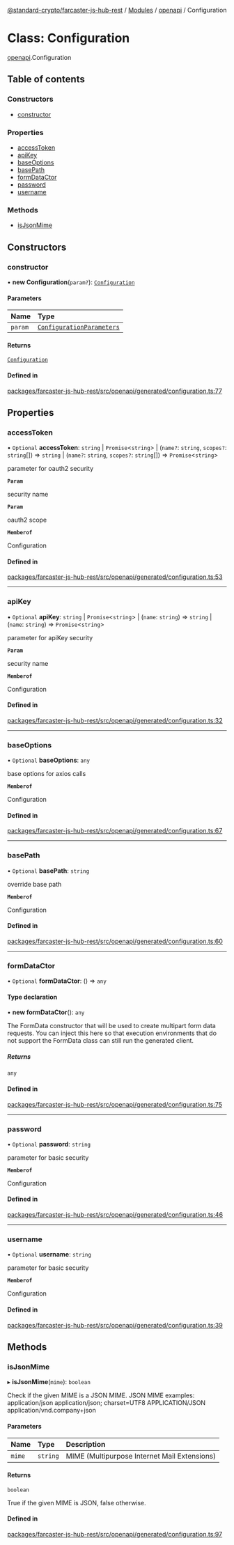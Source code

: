[@standard-crypto/farcaster-js-hub-rest](../README.md) / [Modules](../modules.md) / [openapi](../modules/openapi.md) / Configuration

# Class: Configuration

[openapi](../modules/openapi.md).Configuration

## Table of contents

### Constructors

- [constructor](openapi.Configuration.md#constructor)

### Properties

- [accessToken](openapi.Configuration.md#accesstoken)
- [apiKey](openapi.Configuration.md#apikey)
- [baseOptions](openapi.Configuration.md#baseoptions)
- [basePath](openapi.Configuration.md#basepath)
- [formDataCtor](openapi.Configuration.md#formdatactor)
- [password](openapi.Configuration.md#password)
- [username](openapi.Configuration.md#username)

### Methods

- [isJsonMime](openapi.Configuration.md#isjsonmime)

## Constructors

### constructor

• **new Configuration**(`param?`): [`Configuration`](openapi.Configuration.md)

#### Parameters

| Name | Type |
| :------ | :------ |
| `param` | [`ConfigurationParameters`](../interfaces/openapi.ConfigurationParameters.md) |

#### Returns

[`Configuration`](openapi.Configuration.md)

#### Defined in

[packages/farcaster-js-hub-rest/src/openapi/generated/configuration.ts:77](https://github.com/standard-crypto/farcaster-js/blob/main/packages/farcaster-js-hub-rest/src/openapi/generated/configuration.ts#L77)

## Properties

### accessToken

• `Optional` **accessToken**: `string` \| `Promise`\<`string`\> \| (`name?`: `string`, `scopes?`: `string`[]) => `string` \| (`name?`: `string`, `scopes?`: `string`[]) => `Promise`\<`string`\>

parameter for oauth2 security

**`Param`**

security name

**`Param`**

oauth2 scope

**`Memberof`**

Configuration

#### Defined in

[packages/farcaster-js-hub-rest/src/openapi/generated/configuration.ts:53](https://github.com/standard-crypto/farcaster-js/blob/main/packages/farcaster-js-hub-rest/src/openapi/generated/configuration.ts#L53)

___

### apiKey

• `Optional` **apiKey**: `string` \| `Promise`\<`string`\> \| (`name`: `string`) => `string` \| (`name`: `string`) => `Promise`\<`string`\>

parameter for apiKey security

**`Param`**

security name

**`Memberof`**

Configuration

#### Defined in

[packages/farcaster-js-hub-rest/src/openapi/generated/configuration.ts:32](https://github.com/standard-crypto/farcaster-js/blob/main/packages/farcaster-js-hub-rest/src/openapi/generated/configuration.ts#L32)

___

### baseOptions

• `Optional` **baseOptions**: `any`

base options for axios calls

**`Memberof`**

Configuration

#### Defined in

[packages/farcaster-js-hub-rest/src/openapi/generated/configuration.ts:67](https://github.com/standard-crypto/farcaster-js/blob/main/packages/farcaster-js-hub-rest/src/openapi/generated/configuration.ts#L67)

___

### basePath

• `Optional` **basePath**: `string`

override base path

**`Memberof`**

Configuration

#### Defined in

[packages/farcaster-js-hub-rest/src/openapi/generated/configuration.ts:60](https://github.com/standard-crypto/farcaster-js/blob/main/packages/farcaster-js-hub-rest/src/openapi/generated/configuration.ts#L60)

___

### formDataCtor

• `Optional` **formDataCtor**: () => `any`

#### Type declaration

• **new formDataCtor**(): `any`

The FormData constructor that will be used to create multipart form data
requests. You can inject this here so that execution environments that
do not support the FormData class can still run the generated client.

##### Returns

`any`

#### Defined in

[packages/farcaster-js-hub-rest/src/openapi/generated/configuration.ts:75](https://github.com/standard-crypto/farcaster-js/blob/main/packages/farcaster-js-hub-rest/src/openapi/generated/configuration.ts#L75)

___

### password

• `Optional` **password**: `string`

parameter for basic security

**`Memberof`**

Configuration

#### Defined in

[packages/farcaster-js-hub-rest/src/openapi/generated/configuration.ts:46](https://github.com/standard-crypto/farcaster-js/blob/main/packages/farcaster-js-hub-rest/src/openapi/generated/configuration.ts#L46)

___

### username

• `Optional` **username**: `string`

parameter for basic security

**`Memberof`**

Configuration

#### Defined in

[packages/farcaster-js-hub-rest/src/openapi/generated/configuration.ts:39](https://github.com/standard-crypto/farcaster-js/blob/main/packages/farcaster-js-hub-rest/src/openapi/generated/configuration.ts#L39)

## Methods

### isJsonMime

▸ **isJsonMime**(`mime`): `boolean`

Check if the given MIME is a JSON MIME.
JSON MIME examples:
  application/json
  application/json; charset=UTF8
  APPLICATION/JSON
  application/vnd.company+json

#### Parameters

| Name | Type | Description |
| :------ | :------ | :------ |
| `mime` | `string` | MIME (Multipurpose Internet Mail Extensions) |

#### Returns

`boolean`

True if the given MIME is JSON, false otherwise.

#### Defined in

[packages/farcaster-js-hub-rest/src/openapi/generated/configuration.ts:97](https://github.com/standard-crypto/farcaster-js/blob/main/packages/farcaster-js-hub-rest/src/openapi/generated/configuration.ts#L97)

